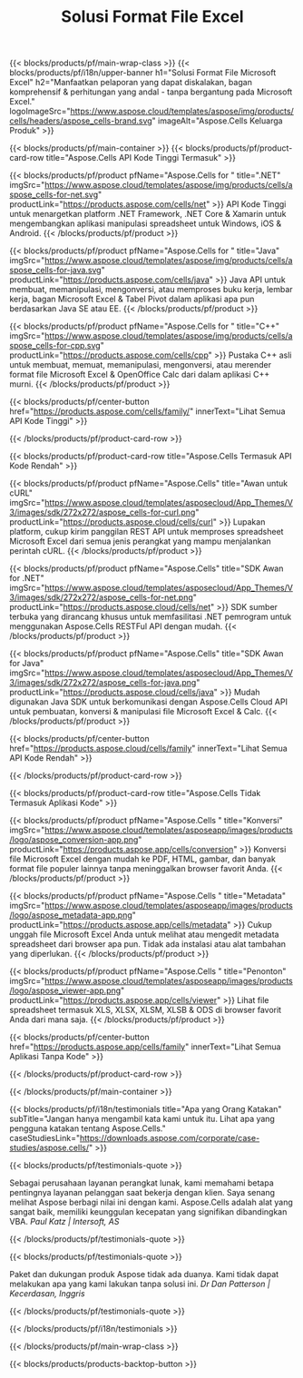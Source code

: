 ﻿---
title: Solusi Format File Excel
weight: 7730
url: /id/
description: Buat aplikasi manipulasi file Excel menggunakan API Kode Tinggi atau Kode Rendah atau Aplikasi Tanpa Kode untuk melihat membandingkan, memeriksa atau mengonversi file Excel.
---
{{< blocks/products/pf/main-wrap-class >}}
{{< blocks/products/pf/i18n/upper-banner h1="Solusi Format File Microsoft Excel" h2="Manfaatkan pelaporan yang dapat diskalakan, bagan komprehensif & perhitungan yang andal - tanpa bergantung pada Microsoft Excel." logoImageSrc="https://www.aspose.cloud/templates/aspose/img/products/cells/headers/aspose_cells-brand.svg" imageAlt="Aspose.Cells Keluarga Produk" >}}

{{< blocks/products/pf/main-container >}}
{{< blocks/products/pf/product-card-row title="Aspose.Cells API Kode Tinggi Termasuk" >}}

{{< blocks/products/pf/product pfName="Aspose.Cells for " title=".NET" imgSrc="https://www.aspose.cloud/templates/aspose/img/products/cells/aspose_cells-for-net.svg" productLink="https://products.aspose.com/cells/net" >}}
API Kode Tinggi untuk menargetkan platform .NET Framework, .NET Core & Xamarin untuk mengembangkan aplikasi manipulasi spreadsheet untuk Windows, iOS & Android.
{{< /blocks/products/pf/product >}}

{{< blocks/products/pf/product pfName="Aspose.Cells for " title="Java" imgSrc="https://www.aspose.cloud/templates/aspose/img/products/cells/aspose_cells-for-java.svg" productLink="https://products.aspose.com/cells/java" >}}
Java API untuk membuat, memanipulasi, mengonversi, atau memproses buku kerja, lembar kerja, bagan Microsoft Excel & Tabel Pivot dalam aplikasi apa pun berdasarkan Java SE atau EE.
{{< /blocks/products/pf/product >}}

{{< blocks/products/pf/product pfName="Aspose.Cells for " title="C++" imgSrc="https://www.aspose.cloud/templates/aspose/img/products/cells/aspose_cells-for-cpp.svg" productLink="https://products.aspose.com/cells/cpp" >}}
Pustaka C++ asli untuk membuat, memuat, memanipulasi, mengonversi, atau merender format file Microsoft Excel & OpenOffice Calc dari dalam aplikasi C++ murni.
{{< /blocks/products/pf/product >}}

{{< blocks/products/pf/center-button href="https://products.aspose.com/cells/family/" innerText="Lihat Semua API Kode Tinggi" >}}

{{< /blocks/products/pf/product-card-row >}}

{{< blocks/products/pf/product-card-row title="Aspose.Cells Termasuk API Kode Rendah" >}}

{{< blocks/products/pf/product pfName="Aspose.Cells" title="Awan untuk cURL" imgSrc="https://www.aspose.cloud/templates/asposecloud/App_Themes/V3/images/sdk/272x272/aspose_cells-for-curl.png" productLink="https://products.aspose.cloud/cells/curl" >}}
Lupakan platform, cukup kirim panggilan REST API untuk memproses spreadsheet Microsoft Excel dari semua jenis perangkat yang mampu menjalankan perintah cURL.
{{< /blocks/products/pf/product >}}

{{< blocks/products/pf/product pfName="Aspose.Cells" title="SDK Awan for .NET" imgSrc="https://www.aspose.cloud/templates/asposecloud/App_Themes/V3/images/sdk/272x272/aspose_cells-for-net.png" productLink="https://products.aspose.cloud/cells/net" >}}
SDK sumber terbuka yang dirancang khusus untuk memfasilitasi .NET pemrogram untuk menggunakan Aspose.Cells RESTFul API dengan mudah.
{{< /blocks/products/pf/product >}}

{{< blocks/products/pf/product pfName="Aspose.Cells" title="SDK Awan for Java" imgSrc="https://www.aspose.cloud/templates/asposecloud/App_Themes/V3/images/sdk/272x272/aspose_cells-for-java.png" productLink="https://products.aspose.cloud/cells/java" >}}
Mudah digunakan Java SDK untuk berkomunikasi dengan Aspose.Cells Cloud API untuk pembuatan, konversi & manipulasi file Microsoft Excel & Calc.
{{< /blocks/products/pf/product >}}

{{< blocks/products/pf/center-button href="https://products.aspose.cloud/cells/family" innerText="Lihat Semua API Kode Rendah" >}}

{{< /blocks/products/pf/product-card-row >}}

{{< blocks/products/pf/product-card-row title="Aspose.Cells Tidak Termasuk Aplikasi Kode" >}}

{{< blocks/products/pf/product pfName="Aspose.Cells " title="Konversi" imgSrc="https://www.aspose.cloud/templates/asposeapp/images/products/logo/aspose_conversion-app.png" productLink="https://products.aspose.app/cells/conversion" >}}
Konversi file Microsoft Excel dengan mudah ke PDF, HTML, gambar, dan banyak format file populer lainnya tanpa meninggalkan browser favorit Anda.
{{< /blocks/products/pf/product >}}

{{< blocks/products/pf/product pfName="Aspose.Cells " title="Metadata" imgSrc="https://www.aspose.cloud/templates/asposeapp/images/products/logo/aspose_metadata-app.png" productLink="https://products.aspose.app/cells/metadata" >}}
Cukup unggah file Microsoft Excel Anda untuk melihat atau mengedit metadata spreadsheet dari browser apa pun. Tidak ada instalasi atau alat tambahan yang diperlukan. 
{{< /blocks/products/pf/product >}}

{{< blocks/products/pf/product pfName="Aspose.Cells " title="Penonton" imgSrc="https://www.aspose.cloud/templates/asposeapp/images/products/logo/aspose_viewer-app.png" productLink="https://products.aspose.app/cells/viewer" >}}
Lihat file spreadsheet termasuk XLS, XLSX, XLSM, XLSB & ODS di browser favorit Anda dari mana saja.
{{< /blocks/products/pf/product >}}

{{< blocks/products/pf/center-button href="https://products.aspose.app/cells/family" innerText="Lihat Semua Aplikasi Tanpa Kode" >}}

{{< /blocks/products/pf/product-card-row >}}

{{< /blocks/products/pf/main-container >}}

{{< blocks/products/pf/i18n/testimonials title="Apa yang Orang Katakan" subTitle="Jangan hanya mengambil kata kami untuk itu. Lihat apa yang pengguna katakan tentang Aspose.Cells." caseStudiesLink="https://downloads.aspose.com/corporate/case-studies/aspose.cells/" >}}

{{< blocks/products/pf/testimonials-quote >}}
<p class="first">
 Sebagai perusahaan layanan perangkat lunak, kami memahami betapa pentingnya layanan pelanggan saat bekerja dengan klien. Saya senang melihat Aspose berbagi nilai ini dengan kami. Aspose.Cells adalah alat yang sangat baik, memiliki keunggulan kecepatan yang signifikan dibandingkan VBA.
 <em>
  Paul Katz | Intersoft, AS
 </em>
</p>

{{< /blocks/products/pf/testimonials-quote >}}

{{< blocks/products/pf/testimonials-quote >}}
<p class="second">
 Paket dan dukungan produk Aspose tidak ada duanya. Kami tidak dapat melakukan apa yang kami lakukan tanpa solusi ini.
 <em>
  Dr Dan Patterson | Kecerdasan, Inggris
 </em>
</p>

{{< /blocks/products/pf/testimonials-quote >}}

{{< /blocks/products/pf/i18n/testimonials >}}

{{< /blocks/products/pf/main-wrap-class >}}

{{< blocks/products/products-backtop-button >}}
